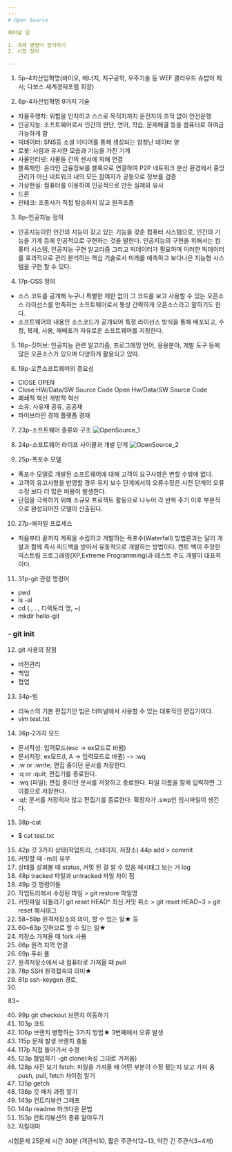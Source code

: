 ```yaml
---
---
# Open Source

해야할 일

1. 과제 명령어 정리하기
2. 시험 정리

---
```

1. 5p-4차산업혁명(바이오, 에너지, 지구공학, 우주기술 등 WEF 클라우드 슈밥이 제시; 다보스 세계경제포럼 회장)

2. 6p-4차산업혁명 9가지 기술
 - 자율주행차: 위험을 인지하고 스스로 목적지까지 운전자의 조작 없이 안전운행
 - 인공지능: 소프트웨어로서 인간의 판단, 언어, 학습, 문제해결 등을 컴퓨터로 하여금 가능하게 함
 - 빅데이터: SNS등 소셜 미디어를 통해 생성되는 엄청난 데이터 양
 - 로봇: 사람과 유사한 모습과 기능을 가진 기계
 - 사물인터넷: 사물들 간의 센서에 의해 연결
 - 블록체인: 온라인 금융정보를 블록으로 연결하여 P2P 네트워크 분산 환경에서 중앙관리가 아닌 네트워크 내의 모든 참여자가 공동으로 정보를 검증
 - 가상현실: 컴퓨터를 이용하여 인공적으로 만든 실제와 유사
 - 드론
 - 핀테크: 조종사가 직접 탐승하지 않고 원격조종
 
3. 8p-인공지능 정의
 - 인공지능이란 인간의 지능이 갖고 있는 기능을 갖춘 컴퓨터 시스템으로, 인간의 기능을 기계 등에 인공적으로 구현하는 것을 말한다. 인공지능의 구현을 위해서는 컴퓨터 시스템, 인공지능 구현 알고리즘 그리고 빅데이터가 필요하며 이러한 빅데이터를 효과적으로 관리 분석하는 핵심 기술로서 미래를 예측하고 보다나은 지능형 시스템을 구현 할 수 있다.

4. 17p-OSS 정의
 - 소스 코드를 공개해 누구나 특별한 제한 없이 그 코드를 보고 사용할 수 있는 오픈소스 라이선스를 만족하는 소프트웨어로서 통상 간략하게 오픈소스라고 말하기도 한다.
 - 소프트웨어의 내용인 소스코드가 공개되어 특정 라이선스 방식을 통해 배포되고, 수정, 복제, 사용, 재배포가 자유로운 소프트웨어를 지칭한다.
 
5. 18p-깃허브: 인공지능 관련 알고리즘, 프로그래밍 언어, 응용분야, 개발 도구 등에 많은 오픈소스가 있으며 다양하게 활용되고 있따.

6. 19p-오픈소프트웨어의 중요성
 - ClOSE  OPEN
 - Close HW/Data/SW Source Code  Open Hw/Data/SW Source Code
 - 폐쇄적 혁신  개방적 혁신
 - 소유, 사유재  공유, 공공재
 - 파이브라인 경제  플랫폼 경재
  
7. 23p-소프트웨어 종류와 구조
![OpenSource_1](https://raw.githubusercontent.com/Paransaik/Paransaik.github.io/master/_images/OpenSource_1.png)

8. 24p-소프트웨어 라이프 사이클과 개발 단계
![OpenSource_2](https://raw.githubusercontent.com/Paransaik/Paransaik.github.io/master/_images/OpenSource_2.png)

9. 25p-폭포수 모델
 - 폭포수 모델로 개발된 소프트웨어에 대해 고객의 요구사항은 변할 수밖에 없다.
 - 고객의 유고사항을 반영할 경우 유지 보수 단계에서의 오류수정은 사전 단계의 오류수정 보다 더 많은 비용이 발생한다.
 - 단점을 극복하기 위해 소규모 프로젝트 활동으로 나누어 각 반복 주기 이후 부분적으로 완성되어진 모델이 산출된다.
 
10. 27p-애자일 프로세스
 - 처음부터 끝까지 계획을 수립하고 개발하는 폭포수(Waterfall) 방법론과는 달리 개발과 함께 즉시 피드백을 받아서 유동적으로 개발하는 방법이다. 켄트 벡이 주창한 익스트림 프로그래밍(XP,Extreme Programming)과 테스트 주도 개발이 대표적이다.

11. 31p-git 관령 명령어
 - pwd
 - ls -al
 - cd (., .., 디렉토리 명, ~)
 - mkdir hello-git
### - git init

12. git 사용의 장점
 - 버전관리
 - 백업
 - 협업

13. 34p-빔
 - 리눅스의 기본 편집기인 빔은 터미널에서 사용할 수 있는 대표적인 편집기이다.
 - vim test.txt
 
14. 36p-2가지 모드
 - 문서작성: 입력모드(esc -> ex모드로 바뀜)
 - 문서저장: ex모드(I, A -> 입력모드로 바뀜) -> :wq
 - :w or :write; 편집 중이던 문서를 저장한다.
 - :q or :quit; 편집기를 종료한다.
 - :wq (파일); 편집 중이던 문서를 저장하고 종료한다. 파일 이름을 함께 입력하면 그 이름으로 저장한다.
 - :q!; 문서를 저장히자 않고 편집기를 종료한다. 확장자가 .swp인 임시파일이 생긴다.
 
15. 38p-cat
 - $ cat test.txt
 
15. 42p 깃 3가지 상태(작업트리, 스테이지, 저장소) 44p add > commit
16. 커밋할 때 -m의 유무
17. 상태를 살펴볼 때 status, 커밋 된 걸 알 수 있음 해시태그 보는 거 log
18. 48p tracked 파일과 untracked 파일 차이 점
19. 49p 깃 명령어들
20. 작업트리에서 수정된 파일 > git restore 파일명
21. 커밋파일 되돌리기 git reset HEAD^ 최신 커밋 취소 > git reset HEAD~3 > git reset 해시태그
22. 58~59p 원격저장소의 의미, 할 수 있는 일★ 등
23. 60~63p 깃허브로 할 수 있는 일★
24. 저장소 가져올 때 fork 사용
25. 66p 원격 지역 연결
26. 69p 푸쉬 풀
27. 원격저장소에서 내 컴퓨터로 가져올 때 pull
28. 78p SSH 원격접속의 의미★
29. 81p ssh-keygen 경로,
30. 
83~



40. 99p git checkout 브랜치 이동하기
41. 103p 코드
42. 106p 브랜치 병합하는 3가지 방법★ 3번째에서 오류 발생
43. 115p 문제 발생 브랜치 충돌
44. 117p 직접 들어가서 수정
45. 123p 협업하기 -git clone(속성 그대로 가져옴)
46. 128p 사진 보기 fetch: 파일을 가져올 때 어떤 부분이 수정 됐는지 보고 가져 옴
		push, pull, fetch 차이점 알기
47. 135p getch
48. 136p 깃 패치 과정 알기
49. 143p 컨트리뷰션 그래프
50. 144p readme 마크다운 문법
51. 153p 컨트리뷰션의 종류 알아두기
52. 지킬테마

시험문제 25문제 시간 30분
(객관식10, 짧은 주관식12~13, 약간 긴 주관식3~4개)
